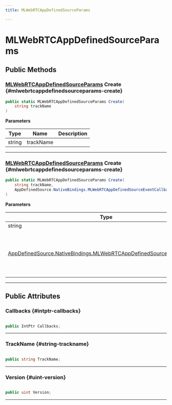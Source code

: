 ```yaml
---
title: MLWebRTCAppDefinedSourceParams

---
```


# MLWebRTCAppDefinedSourceParams










## Public Methods

### [MLWebRTCAppDefinedSourceParams](/versioned_docs/version-22-Feb-2023/unity-api/api/UnityEngine.XR.MagicLeap/MLWebRTC/Source/NativeBindings/UnityEngine.XR.MagicLeap.MLWebRTC.Source.NativeBindings.MLWebRTCAppDefinedSourceParams.md) Create {#mlwebrtcappdefinedsourceparams-create}

```csharp
public static MLWebRTCAppDefinedSourceParams Create(
    string trackName
)
```


**Parameters**

| Type | Name  | Description  | 
|--|--|--|
| string |trackName||






-----------

### [MLWebRTCAppDefinedSourceParams](/versioned_docs/version-22-Feb-2023/unity-api/api/UnityEngine.XR.MagicLeap/MLWebRTC/Source/NativeBindings/UnityEngine.XR.MagicLeap.MLWebRTC.Source.NativeBindings.MLWebRTCAppDefinedSourceParams.md) Create {#mlwebrtcappdefinedsourceparams-create}

```csharp
public static MLWebRTCAppDefinedSourceParams Create(
    string trackName,
    AppDefinedSource.NativeBindings.MLWebRTCAppDefinedSourceEventCallbacks callbacks
)
```


**Parameters**

| Type | Name  | Description  | 
|--|--|--|
| string |trackName||
| [AppDefinedSource.NativeBindings.MLWebRTCAppDefinedSourceEventCallbacks](/versioned_docs/version-22-Feb-2023/unity-api/api/UnityEngine.XR.MagicLeap/MLWebRTC/AppDefinedSource/NativeBindings/UnityEngine.XR.MagicLeap.MLWebRTC.AppDefinedSource.NativeBindings.MLWebRTCAppDefinedSourceEventCallbacks.md) |callbacks|The native representation of the [MLWebRTC](/versioned_docs/version-22-Feb-2023/unity-api/api/UnityEngine.XR.MagicLeap/MLWebRTC/UnityEngine.XR.MagicLeap.MLWebRTC.md) data channel callback events. |






-----------

## Public Attributes

### Callbacks {#intptr-callbacks}

```csharp

public IntPtr Callbacks;

```






-----------

### TrackName {#string-trackname}

```csharp

public string TrackName;

```






-----------

### Version {#uint-version}

```csharp

public uint Version;

```






-----------


